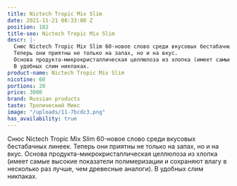 ```yaml
---
title: Nictech Tropic Mix Slim
date: 2021-11-21 08:33:00 Z
position: 182
title-seo: Nictech Tropic Mix Slim
descr: |-
  Снюс Nictech Tropic Mix Slim 60-новое слово среди вкусовых бестабачных линеек.
  Теперь они приятны не только на запах, но и на вкус.
  Основа продукта-микрокристаллическая целлюлоза из хлопка (имеет самые высокие показатели полимеризации и сохраняют влагу в несколько раз лучше, чем древесные аналоги).
  В удобных слим никпаках.
product-name: Nictech Tropic Mix Slim
nicotine: 60
portions: 20
price: 3000
brand: Russian products
taste: Тропический Микс
image: "/uploads/11-7bcdc3.png"
has_availability: true
---
```


Снюс Nictech Tropic Mix Slim 60-новое слово среди вкусовых бестабачных линеек.
Теперь они приятны не только на запах, но и на вкус.
Основа продукта-микрокристаллическая целлюлоза из хлопка (имеет самые высокие показатели полимеризации и сохраняют влагу в несколько раз лучше, чем древесные аналоги).
В удобных слим никпаках.